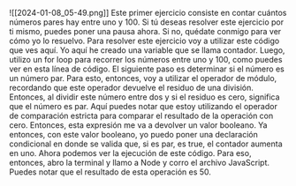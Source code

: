 
![[2024-01-08_05-49.png]]
 Este primer ejercicio consiste en contar cuántos números pares hay entre uno y 100. Si tú deseas resolver este ejercicio por ti mismo, puedes poner una pausa ahora. Si no, quédate conmigo para ver cómo yo lo resuelvo. Para resolver este ejercicio voy a utilizar este código que ves aquí. Yo aquí he creado una variable que se llama contador. Luego, utilizo un for loop para recorrer los números entre uno y 100, como puedes ver en esta línea de código. El siguiente paso es determinar si el número es un número par. Para esto, entonces, voy a utilizar el operador de módulo, recordando que este operador devuelve el residuo de una división. Entonces, al dividir este número entre dos y si el residuo es cero, significa que el número es par. Aquí puedes notar que estoy utilizando el operador de comparación estricta para comparar el resultado de la operación con cero. Entonces, esta expresión me va a devolver un valor booleano. Ya entonces, con este valor booleano, yo puedo poner una declaración condicional en donde se valida que, si es par, es true, el contador aumenta en uno. Ahora podemos ver la ejecución de este código. Para eso, entonces, abro la terminal y llamo a Node y corro el archivo JavaScript. Puedes notar que el resultado de esta operación es 50. 
